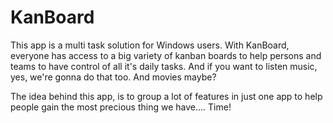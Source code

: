 # KanBoard

This app is a multi task solution for Windows users.
With KanBoard, everyone has access to a big variety of kanban boards to help persons and teams to have control of all it's daily tasks.
And if you want to listen music, yes, we're gonna do that too.
And movies maybe?

The idea behind this app, is to group a lot of features in just one app to help people gain the most precious thing we have.... Time!